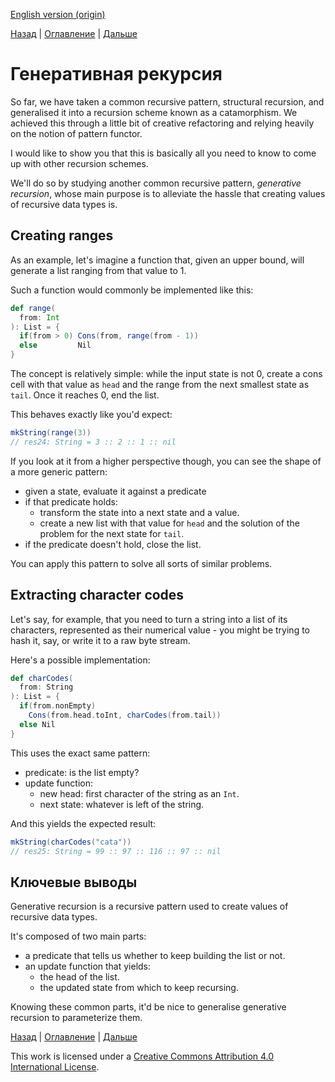 [English version (origin)](https://nrinaudo.github.io/recschemes/generative_recursion.html)

[Назад](./fix.md) | [Оглавление](./README.md) | [Дальше](./unfold.md)

# Генеративная рекурсия

So far, we have taken a common recursive pattern, structural recursion, and generalised it into a recursion scheme known as a catamorphism. We achieved this through a little bit of creative refactoring and relying heavily on the notion of pattern functor.

I would like to show you that this is basically all you need to know to come up with other recursion schemes.

We'll do so by studying another common recursive pattern, _generative recursion_, whose main purpose is to alleviate the hassle that creating values of recursive data types is.

## Creating ranges


As an example, let's imagine a function that, given an upper bound, will generate a list ranging from that value to 1.

Such a function would commonly be implemented like this:

```scala
def range(
  from: Int
): List = {
  if(from > 0) Cons(from, range(from - 1))
  else         Nil
}
```

The concept is relatively simple: while the input state is not 0, create a cons cell with that value as `head` and the range from the next smallest state as `tail`. Once it reaches 0, end the list.

This behaves exactly like you'd expect:

```scala
mkString(range(3))
// res24: String = 3 :: 2 :: 1 :: nil
```

If you look at it from a higher perspective though, you can see the shape of a more generic pattern:
- given a state, evaluate it against a predicate
- if that predicate holds:
  - transform the state into a next state and a value.
  - create a new list with that value for `head` and the solution of the problem for the next state for `tail`.
- if the predicate doesn't hold, close the list.

You can apply this pattern to solve all sorts of similar problems.

## Extracting character codes

Let's say, for example, that you need to turn a string into a list of its characters, represented as their numerical value - you might be trying to hash it, say, or write it to a raw byte stream.

Here's a possible implementation:

```scala
def charCodes(
  from: String
): List = {
  if(from.nonEmpty)
    Cons(from.head.toInt, charCodes(from.tail))
  else Nil
}
```

This uses the exact same pattern:
- predicate: is the list empty?
- update function:
  - new head: first character of the string as an `Int`.
  - next state: whatever is left of the string.

And this yields the expected result:

```scala
mkString(charCodes("cata"))
// res25: String = 99 :: 97 :: 116 :: 97 :: nil
```

## Ключевые выводы

Generative recursion is a recursive pattern used to create values of recursive data types.

It's composed of two main parts:
- a predicate that tells us whether to keep building the list or not.
- an update function that yields:
  - the head of the list.
  - the updated state from which to keep recursing.

Knowing these common parts, it'd be nice to generalise generative recursion to parameterize them.

[Назад](./fix.md) | [Оглавление](./README.md) | [Дальше](./unfold.md)

This work is licensed under a <a rel="license" href="https://creativecommons.org/licenses/by/4.0/">Creative Commons Attribution 4.0 International License</a>.